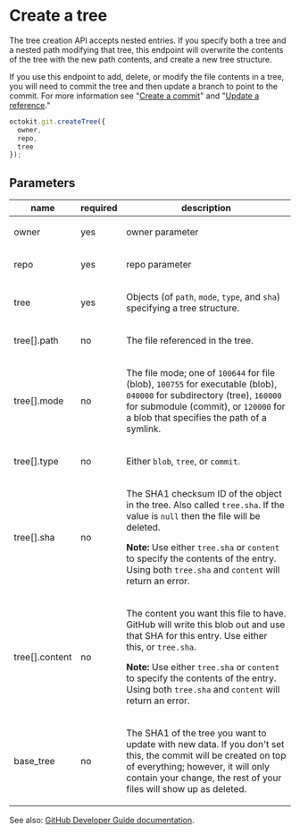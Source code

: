 # Create a tree

The tree creation API accepts nested entries. If you specify both a tree and a nested path modifying that tree, this endpoint will overwrite the contents of the tree with the new path contents, and create a new tree structure.

If you use this endpoint to add, delete, or modify the file contents in a tree, you will need to commit the tree and then update a branch to point to the commit. For more information see "[Create a commit](https://developer.github.com/v3/git/commits/#create-a-commit)" and "[Update a reference](https://developer.github.com/v3/git/refs/#update-a-reference)."

```js
octokit.git.createTree({
  owner,
  repo,
  tree
});
```

## Parameters

<table>
  <thead>
    <tr>
      <th>name</th>
      <th>required</th>
      <th>description</th>
    </tr>
  </thead>
  <tbody>
    <tr><td>owner</td><td>yes</td><td>

owner parameter

</td></tr>
<tr><td>repo</td><td>yes</td><td>

repo parameter

</td></tr>
<tr><td>tree</td><td>yes</td><td>

Objects (of `path`, `mode`, `type`, and `sha`) specifying a tree structure.

</td></tr>
<tr><td>tree[].path</td><td>no</td><td>

The file referenced in the tree.

</td></tr>
<tr><td>tree[].mode</td><td>no</td><td>

The file mode; one of `100644` for file (blob), `100755` for executable (blob), `040000` for subdirectory (tree), `160000` for submodule (commit), or `120000` for a blob that specifies the path of a symlink.

</td></tr>
<tr><td>tree[].type</td><td>no</td><td>

Either `blob`, `tree`, or `commit`.

</td></tr>
<tr><td>tree[].sha</td><td>no</td><td>

The SHA1 checksum ID of the object in the tree. Also called `tree.sha`. If the value is `null` then the file will be deleted.

**Note:** Use either `tree.sha` or `content` to specify the contents of the entry. Using both `tree.sha` and `content` will return an error.

</td></tr>
<tr><td>tree[].content</td><td>no</td><td>

The content you want this file to have. GitHub will write this blob out and use that SHA for this entry. Use either this, or `tree.sha`.

**Note:** Use either `tree.sha` or `content` to specify the contents of the entry. Using both `tree.sha` and `content` will return an error.

</td></tr>
<tr><td>base_tree</td><td>no</td><td>

The SHA1 of the tree you want to update with new data. If you don't set this, the commit will be created on top of everything; however, it will only contain your change, the rest of your files will show up as deleted.

</td></tr>
  </tbody>
</table>

See also: [GitHub Developer Guide documentation](endpoint.documentationUrl).
